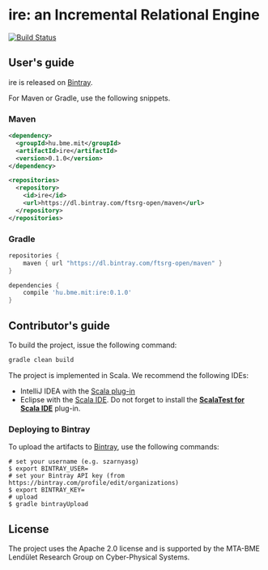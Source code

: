 # ire: an Incremental Relational Engine

[![Build Status](https://travis-ci.org/FTSRG/ire.svg)](https://travis-ci.org/FTSRG/ire)

## User's guide

ire is released on [Bintray](https://bintray.com/ftsrg-open/maven/ire).

For Maven or Gradle, use the following snippets.

### Maven

```xml
<dependency>
  <groupId>hu.bme.mit</groupId>
  <artifactId>ire</artifactId>
  <version>0.1.0</version>
</dependency>

<repositories>
  <repository>
    <id>ire</id>
    <url>https://dl.bintray.com/ftsrg-open/maven</url>
  </repository>
</repositories>
```

### Gradle

```groovy
repositories {
	maven { url "https://dl.bintray.com/ftsrg-open/maven" }
}

dependencies {
	compile 'hu.bme.mit:ire:0.1.0'
}
```

## Contributor's guide

To build the project, issue the following command:

```bash
gradle clean build
```

The project is implemented in Scala. We recommend the following IDEs:
* IntelliJ IDEA with the [Scala plug-in](https://plugins.jetbrains.com/plugin/?id=1347)
* Eclipse with the [Scala IDE](http://scala-ide.org/). Do not forget to install the [**ScalaTest for Scala IDE**](http://www.scalatest.org/user_guide/using_scalatest_with_eclipse) plug-in.

### Deploying to Bintray

To upload the artifacts to [Bintray](https://bintray.com/ftsrg-open/maven/ire), use the following commands:

```
# set your username (e.g. szarnyasg)
$ export BINTRAY_USER=
# set your Bintray API key (from https://bintray.com/profile/edit/organizations)
$ export BINTRAY_KEY=
# upload
$ gradle bintrayUpload
```

## License

The project uses the Apache 2.0 license and is supported by the MTA-BME Lendület Research Group on Cyber-Physical Systems.
